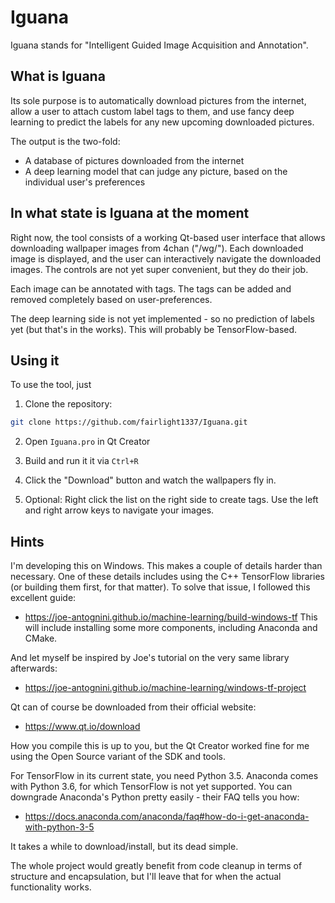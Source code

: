 # Iguana
Iguana stands for "Intelligent Guided Image Acquisition and Annotation".


## What is Iguana
Its sole purpose is to automatically download pictures from the internet,
allow a user to attach custom label tags to them, and use fancy deep learning
to predict the labels for any new upcoming downloaded pictures.

The output is the two-fold:
 * A database of pictures downloaded from the internet
 * A deep learning model that can judge any picture, based on the individual user's preferences


## In what state is Iguana at the moment
Right now, the tool consists of a working Qt-based user interface that allows downloading
wallpaper images from 4chan ("/wg/"). Each downloaded image is displayed, and the user can
interactively navigate the downloaded images. The controls are not yet super convenient,
but they do their job.

Each image can be annotated with tags. The tags can be added and removed completely based on
user-preferences.

The deep learning side is not yet implemented - so no prediction of labels yet (but that's in
the works). This will probably be TensorFlow-based.


## Using it
To use the tool, just

 1. Clone the repository:
 ```bash
 git clone https://github.com/fairlight1337/Iguana.git
 ```

 2. Open `Iguana.pro` in Qt Creator

 3. Build and run it it via `Ctrl+R`

 4. Click the "Download" button and watch the wallpapers fly in.

 5. Optional: Right click the list on the right side to create tags. Use the left and right arrow keys to navigate your images.


## Hints
I'm developing this on Windows. This makes a couple of details harder than necessary. One of these
details includes using the C++ TensorFlow libraries (or building them first, for that matter). To
solve that issue, I followed this excellent guide:

 * https://joe-antognini.github.io/machine-learning/build-windows-tf
   This will include installing some more components, including Anaconda and CMake.

And let myself be inspired by Joe's tutorial on the very same library afterwards:

 * https://joe-antognini.github.io/machine-learning/windows-tf-project

Qt can of course be downloaded from their official website:

 * https://www.qt.io/download

How you compile this is up to you, but the Qt Creator worked fine for me using the Open Source
variant of the SDK and tools.

For TensorFlow in its current state, you need Python 3.5. Anaconda comes with Python 3.6, for which TensorFlow is
not yet supported. You can downgrade Anaconda's Python pretty easily - their FAQ tells you how:

 * https://docs.anaconda.com/anaconda/faq#how-do-i-get-anaconda-with-python-3-5

It takes a while to download/install, but its dead simple.

The whole project would greatly benefit from code cleanup in terms of structure and encapsulation, but I'll leave
that for when the actual functionality works.
